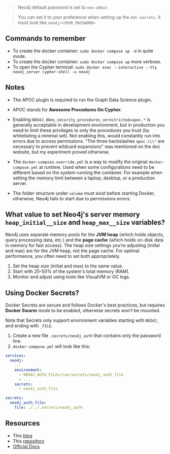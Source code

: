 
> Neo4j default password is set to `neo-admin`

> You can set it to your preference when setting up the `dot-secrets`. It must look like `neo4j/<YOUR_PASSWORD>`


## Commands to remember

- To create the docker container: `sudo docker compose up -d` in quite mode.
- To create the docker container: `sudo docker compose up` more verbose.
- To open the Cypher terminal: `sudo docker exec --interactive --tty neo4j_server cypher-shell -u neo4j`


## Notes

- The APOC plugin is required to run the Graph Data Science plugin.

- APOC stands for **Awesome Procedures On Cypher.**

- Enabling `NEO4J_dbms_security_procedures_unrestricted=apoc.*` is generally acceptable in development environment, but in production you need to limit these privileges to only the procedures you trust (by whitelisting a minimal set). Not enabling this, would constantly run into errors due to access permissions. "The three backslashes `apoc.\\\*` are necessary to prevent wildcard expansions" was mentioned on the doc website, but my experiment proved otherwise.

- The `docker-compose.override.yml` is a way to modify the original `docker-compose.yml` at runtime. Used when some configurations need to be different based on the system running the container. For example when setting the memory limit between a laptop, desktop, or a production server.

- The folder structure under `volume` must exist before starting Docker, otherwise, Neo4j fails to start due to permissions errors.


## What value to set Neo4j's server memory `heap_initial__size` and `heap_max__size` variables?

Neo4j uses separate memory pools for the **JVM heap** (which holds objects, query processing data, etc.) and the **page cache** (which holds on-disk data in memory for fast access). The heap size settings you’re adjusting (initial and max) are for the JVM heap, not the page cache. For optimal performance, you often need to set both appropriately.

1. Set the heap size (initial and max) to the same value.
2. Start with 25–50% of the system's total memory (RAM).
3. Monitor and adjust using tools like VisualVM or GC logs.


## Using Docker Secrets?

Docker Secrets are secure and follows Docker's best practices, but requires **Docker Swarm** mode to be enabled, otherwise secrets won’t be mounted.

Note that Secrets only support environment variables starting with `NEO4J_` and ending with `_FILE`.

1. Create a new file `.secrets/neo4j_auth` that contains only the password line.
2. `docker-compose.yml` will look like this:

```yml
services:
  neo4j:
    ...
    environment:
      - NEO4J_AUTH_FILE=/run/secrets/neo4j_auth_file
      - ...
    secrets:
      - neo4j_auth_file

secrets:
  neo4j_auth_file:
    file: ./../.secrets/neo4j_auth
```


## Resources

- This [blog](https://medium.com/@matthewghannoum/simple-graph-database-setup-with-neo4j-and-docker-compose-061253593b5a)
- This [repository](https://github.com/Coding-Crashkurse/GraphRAG-with-Llama-3.1/blob/main/neo4j/Dockerfile)
- [Official Docs](https://neo4j.com/docs/operations-manual/current/docker/docker-compose-standalone/)

